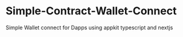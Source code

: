 # Simple-Contract-Wallet-Connect
Simple Wallet connect for Dapps using appkit typescript and nextjs
